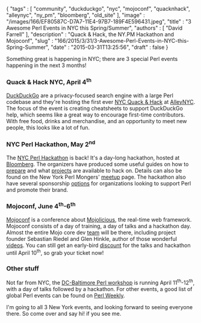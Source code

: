 {
   "tags" : [
      "community",
      "duckduckgo",
      "nyc",
      "mojoconf",
      "quacknhack",
      "alleynyc",
      "ny_pm",
      "bloomberg",
      "old_site"
   ],
   "image" : "/images/166/EF80587C-D7A7-11E4-97B7-189F4E596431.jpeg",
   "title" : "3 Awesome Perl Events in NYC this Spring/Summer",
   "authors" : [
      "David Farrell"
   ],
   "description" : "Quack & Hack, the NY.PM Hackathon and Mojoconf",
   "slug" : "166/2015/3/31/3-Awesome-Perl-Events-in-NYC-this-Spring-Summer",
   "date" : "2015-03-31T13:25:56",
   "draft" : false
}

Something great is happening in NYC; there are 3 special Perl events happening in the next 3 months!

### Quack & Hack NYC, April 4<sup>th</sup>

[DuckDuckGo](https://duckduckgo.com/) are a privacy-focused search engine with a large Perl codebase and they're hosting the first ever [NYC Quack & Hack](http://duckduckgo.ticketleap.com/quackhacknyc/details) at [AlleyNYC](https://www.google.com/maps/place/500+7th+Ave,+New+York,+NY+10018/@40.7531589,-73.9893598,17z/data=!3m1!4b1!4m2!3m1!1s0x89c259ac7b941903:0xcb0a4d6a0e42963e?hl=en). The focus of the event is creating cheatsheets to support DuckDuckGo help, which seems like a great way to encourage first-time contributors. With free food, drinks and merchandise, and an opportunity to meet new people, this looks like a lot of fun.

### NYC Perl Hackathon, May 2<sup>nd</sup>

The [NYC Perl Hackathon](https://github.com/nyperlmongers/nyperlhackathon2015/wiki) is back! It's a day-long hackathon, hosted at [Bloomberg](https://www.google.com/maps/search/Bloomberg+Tower+731+Lexington+Ave+New+York,+NY+10022/@40.7615894,-73.9676297,17z/data=!3m1!4b1?hl=en). The organizers have produced some useful guides on how to [prepare](https://github.com/nyperlmongers/nyperlhackathon2015/wiki/Getting-Ready-for-the-Hackathon) and what [projects](https://github.com/nyperlmongers/nyperlhackathon2015/wiki/Projects) are available to hack on. Details can also be found on the New York Perl Mongers' [meetup](http://www.meetup.com/The-New-York-Perl-Meetup-Group/events/221319780/) page. The hackathon also have several sponsorship [options](https://github.com/nyperlmongers/nyperlhackathon2015/wiki/Sponsorship-Opportunities) for organizations looking to support Perl and promote their brand.

### Mojoconf, June 4<sup>th</sup>-6<sup>th</sup>

[Mojoconf](https://www.mojoconf.com/2015) is a conference about [Mojolicious](http://mojolicio.us/), the real-time web framework. Mojoconf consists of a day of training, a day of talks and a hackathon day. Almost the entire Mojo core dev [team](http://mojolicio.us/perldoc/Mojolicious#CORE-DEVELOPERS) will be there, including project founder Sebastian Riedel and Glen Hinkle, author of those wonderful [videos](http://mojocasts.com/e1). You can still get an early-bird [discount](https://www.mojoconf.com/2015/register) for the talks and hackathon until April 10<sup>th</sup>, so grab your ticket now!

### Other stuff

Not far from NYC, the [DC-Baltimore Perl workshop](http://dcbpw.org/dcbpw2015/) is running April 11<sup>th</sup>-12<sup>th</sup>, with a day of talks followed by a hackathon. For other events, a good list of global Perl events can be found on [Perl Weekly](http://perlweekly.com/events.html).

I'm going to all 3 New York events, and looking forward to seeing everyone there. So come over and say hi! if you see me.

